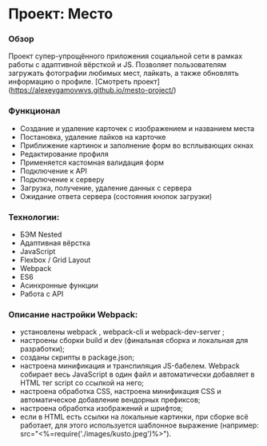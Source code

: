 # Проект: Место

### Обзор

Проект супер-упрощённого приложения социальной сети в рамках работы с адаптивной вёрсткой и JS. Позволяет пользователям загружать фотографии любимых мест, лайкать, а также обновлять информацию о профиле. [Смотреть проект] (https://alexeygamovwvs.github.io/mesto-project/)

### Функционал

* Создание и удаление карточек с изображением и названием места
* Постановка, удаление лайков на карточке
* Приближение картинок и заполнение форм во всплывающих окнах
* Редактирование профиля
* Применяется кастомная валидация форм
* Подключение к API
* Подключение к серверу
* Загрузка, получение, удаление данных с сервера
* Ожидание ответа сервера (состояния кнопок загрузки)

### Технологии:

* БЭМ Nested
* Адаптивная вёрстка
* JavaScript
* Flexbox / Grid Layout
* Webpack
* ES6
* Асинхронные функции
* Работа с API

### Описание настройки Webpack:

* установлены webpack , webpack-cli и webpack-dev-server ;
* настроены сборки build и dev (финальная сборка и локальная для разработки);
* созданы скрипты в package.json;
* настроена минификация и транспиляция JS-бабелем. Webpack собирает весь JavaScript в один файл и автоматически добавляет в HTML тег script со ссылкой на него;
* настроена обработка CSS, настроена минификация CSS и автоматическое добавление вендорных префиксов;
* настроена обработка изображений и шрифтов;
* если в HTML есть ссылки на локальные картинки, при сборке всё работает, для этого используется шаблонное выражение (например: src="<%=require('./images/kusto.jpeg')%>").